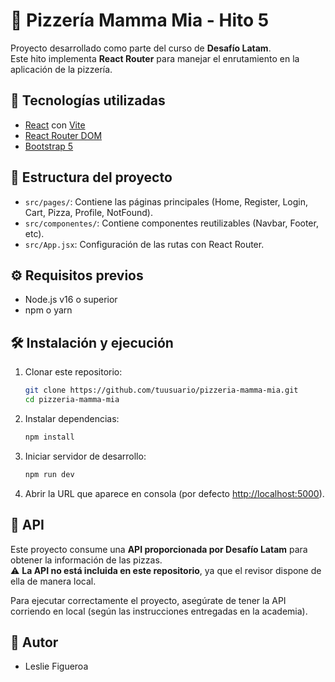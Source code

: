# 🍕 Pizzería Mamma Mia - Hito 5

Proyecto desarrollado como parte del curso de **Desafío Latam**.  
Este hito implementa **React Router** para manejar el enrutamiento en la aplicación de la pizzería.

## 🚀 Tecnologías utilizadas

- [React](https://react.dev/) con [Vite](https://vitejs.dev/)
- [React Router DOM](https://reactrouter.com/)
- [Bootstrap 5](https://getbootstrap.com/)

## 📂 Estructura del proyecto

- `src/pages/`: Contiene las páginas principales (Home, Register, Login, Cart, Pizza, Profile, NotFound).
- `src/componentes/`: Contiene componentes reutilizables (Navbar, Footer, etc).
- `src/App.jsx`: Configuración de las rutas con React Router.

## ⚙️ Requisitos previos

- Node.js v16 o superior
- npm o yarn

## 🛠️ Instalación y ejecución

1. Clonar este repositorio:
   ```bash
   git clone https://github.com/tuusuario/pizzeria-mamma-mia.git
   cd pizzeria-mamma-mia
   ```
2. Instalar dependencias:
   ```bash
   npm install
   ```
3. Iniciar servidor de desarrollo:
   ```bash
   npm run dev
   ```
4. Abrir la URL que aparece en consola (por defecto [http://localhost:5000](http://localhost:5000)).

## 🔗 API

Este proyecto consume una **API proporcionada por Desafío Latam** para obtener la información de las pizzas.  
⚠️ **La API no está incluida en este repositorio**, ya que el revisor dispone de ella de manera local.

Para ejecutar correctamente el proyecto, asegúrate de tener la API corriendo en local (según las instrucciones entregadas en la academia).

## 👤 Autor

- Leslie Figueroa
